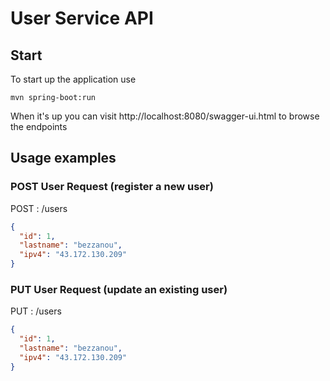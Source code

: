 # User Service API
## Start
To start up the application use
```shell
mvn spring-boot:run
```
When it's up you can visit http://localhost:8080/swagger-ui.html to browse the endpoints

## Usage examples
### POST User Request (register a new user)
POST : /users
```JSON
{
  "id": 1,
  "lastname": "bezzanou",
  "ipv4": "43.172.130.209"
}
```

### PUT User Request (update an existing user)
PUT : /users
```JSON
{
  "id": 1,
  "lastname": "bezzanou",
  "ipv4": "43.172.130.209"
}
```
